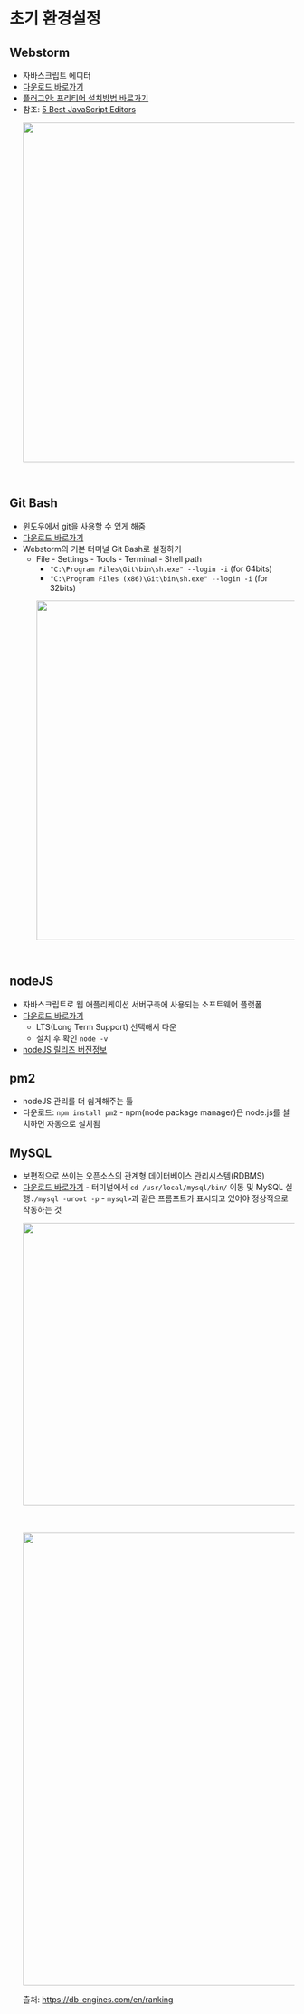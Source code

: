 # 초기 환경설정

## **Webstorm**

- 자바스크립트 에디터
- [다운로드 바로가기](https://www.jetbrains.com/webstorm/)
- [플러그인: 프리티어 설치방법 바로가기](https://www.jetbrains.com/help/webstorm/prettier.html#)
- 참조: [5 Best JavaScript Editors](https://dev.to/jscharting/5-best-javascript-editors-developers-rank-the-best-tools-worldwide-1da)
  　　<p><img src="https://user-images.githubusercontent.com/60066472/84588656-5f79c580-ae64-11ea-872c-84ced08a251d.PNG" width="600"></p>
  <br>

## **Git Bash**

- 윈도우에서 git을 사용할 수 있게 해줌
- [다운로드 바로가기](https://git-scm.com/downloads)
- Webstorm의 기본 터미널 Git Bash로 설정하기
  - File - Settings - Tools - Terminal - Shell path
    - `"C:\Program Files\Git\bin\sh.exe" --login -i` (for 64bits)
    - `"C:\Program Files (x86)\Git\bin\sh.exe" --login -i` (for 32bits)
    <p><img src="https://user-images.githubusercontent.com/60066472/84588766-12e2ba00-ae65-11ea-9ce5-3b791b96ffdf.PNG" width="600"></p>

<br>

## **nodeJS**

- 자바스크립트로 웹 애플리케이션 서버구축에 사용되는 소프트웨어 플랫폼
- [다운로드 바로가기](https://nodejs.org/en/download/)
  - LTS(Long Term Support) 선택해서 다운
  - 설치 후 확인 `node -v`
- [nodeJS 릴리즈 버전정보](https://github.com/nodejs/Release)
  <br>

## **pm2**

- nodeJS 관리를 더 쉽게해주는 툴
- 다운로드: `npm install pm2` - npm(node package manager)은 node.js를 설치하면 자동으로 설치됨
  <br>

## **MySQL**

- 보편적으로 쓰이는 오픈소스의 관계형 데이터베이스 관리시스템(RDBMS)
- [다운로드 바로가기](https://dev.mysql.com/downloads/windows/installer/8.0.html) - 터미널에서 `cd /usr/local/mysql/bin/` 이동 및 MySQL 실행`./mysql -uroot -p` - `mysql>`과 같은 프롬프트가 표시되고 있어야 정상적으로 작동하는 것
  　　<p><img src="https://user-images.githubusercontent.com/60066472/84590307-64447680-ae70-11ea-9bf8-67e2867a725c.jpg" width="500"></p>
  　　<p><img src="https://user-images.githubusercontent.com/60066472/84589217-1fb4dd00-ae68-11ea-9fc1-0d078a9a51d1.PNG" width="800"></p>
  출처: https://db-engines.com/en/ranking
